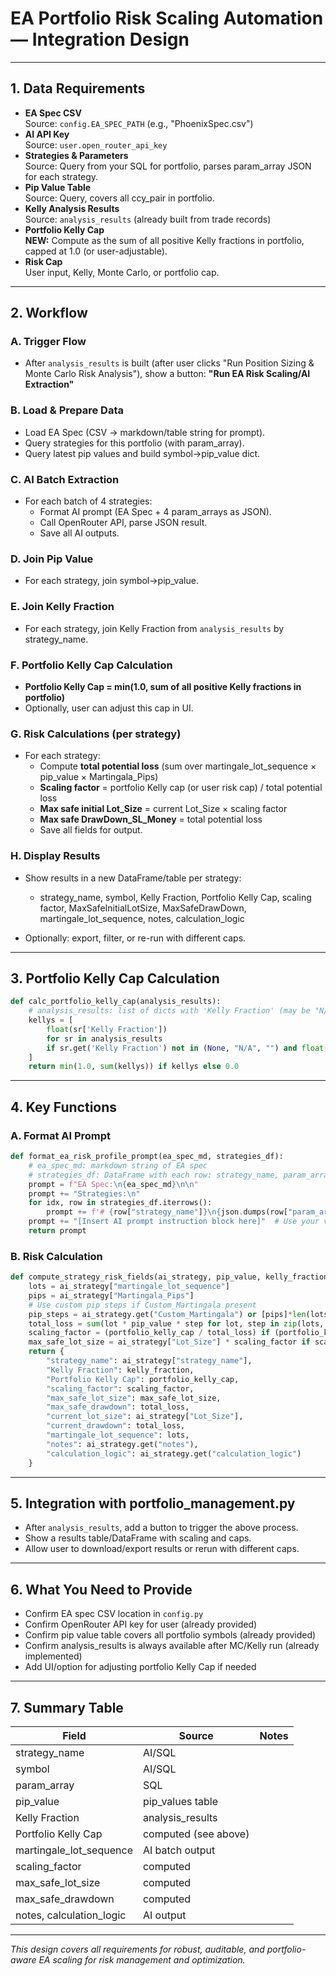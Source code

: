 # EA Portfolio Risk Scaling Automation — Integration Design

---

## **1. Data Requirements**

- **EA Spec CSV**  
  Source: `config.EA_SPEC_PATH` (e.g., "PhoenixSpec.csv")
- **AI API Key**  
  Source: `user.open_router_api_key`
- **Strategies & Parameters**  
  Source: Query from your SQL for portfolio, parses param_array JSON for each strategy.
- **Pip Value Table**  
  Source: Query, covers all ccy_pair in portfolio.
- **Kelly Analysis Results**  
  Source: `analysis_results` (already built from trade records)
- **Portfolio Kelly Cap**  
  **NEW:** Compute as the sum of all positive Kelly fractions in portfolio, capped at 1.0 (or user-adjustable).
- **Risk Cap**  
  User input, Kelly, Monte Carlo, or portfolio cap.

---

## **2. Workflow**

### **A. Trigger Flow**
- After `analysis_results` is built (after user clicks "Run Position Sizing & Monte Carlo Risk Analysis"), show a button: **"Run EA Risk Scaling/AI Extraction"**

### **B. Load & Prepare Data**
- Load EA Spec (CSV → markdown/table string for prompt).
- Query strategies for this portfolio (with param_array).
- Query latest pip values and build symbol→pip_value dict.

### **C. AI Batch Extraction**
- For each batch of 4 strategies:
    - Format AI prompt (EA Spec + 4 param_arrays as JSON).
    - Call OpenRouter API, parse JSON result.
    - Save all AI outputs.

### **D. Join Pip Value**
- For each strategy, join symbol→pip_value.

### **E. Join Kelly Fraction**
- For each strategy, join Kelly Fraction from `analysis_results` by strategy_name.

### **F. Portfolio Kelly Cap Calculation**
- **Portfolio Kelly Cap = min(1.0, sum of all positive Kelly fractions in portfolio)**
- Optionally, user can adjust this cap in UI.

### **G. Risk Calculations (per strategy)**
- For each strategy:
    - Compute **total potential loss** (sum over martingale_lot_sequence × pip_value × Martingala_Pips)
    - **Scaling factor** = portfolio Kelly cap (or user risk cap) / total potential loss
    - **Max safe initial Lot_Size** = current Lot_Size × scaling factor
    - **Max safe DrawDown_SL_Money** = total potential loss
    - Save all fields for output.

### **H. Display Results**
- Show results in a new DataFrame/table per strategy:
    - strategy_name, symbol, Kelly Fraction, Portfolio Kelly Cap, scaling factor, MaxSafeInitialLotSize, MaxSafeDrawDown, martingale_lot_sequence, notes, calculation_logic

- Optionally: export, filter, or re-run with different caps.

---

## **3. Portfolio Kelly Cap Calculation**

```python
def calc_portfolio_kelly_cap(analysis_results):
    # analysis_results: list of dicts with 'Kelly Fraction' (may be "N/A" or string)
    kellys = [
        float(sr['Kelly Fraction'])
        for sr in analysis_results
        if sr.get('Kelly Fraction') not in (None, "N/A", "") and float(sr['Kelly Fraction']) > 0
    ]
    return min(1.0, sum(kellys)) if kellys else 0.0
```

---

## **4. Key Functions**

### **A. Format AI Prompt**

```python
def format_ea_risk_profile_prompt(ea_spec_md, strategies_df):
    # ea_spec_md: markdown string of EA spec
    # strategies_df: DataFrame with each row: strategy_name, param_array
    prompt = f"EA Spec:\n{ea_spec_md}\n\n"
    prompt += "Strategies:\n"
    for idx, row in strategies_df.iterrows():
        prompt += f'# {row["strategy_name"]}\n{json.dumps(row["param_array"], ensure_ascii=False)}\n\n'
    prompt += "[Insert AI prompt instruction block here]"  # Use your v2.0 prompt here
    return prompt
```

### **B. Risk Calculation**

```python
def compute_strategy_risk_fields(ai_strategy, pip_value, kelly_fraction, portfolio_kelly_cap):
    lots = ai_strategy["martingale_lot_sequence"]
    pips = ai_strategy["Martingala_Pips"]
    # Use custom pip steps if Custom_Martingala present
    pip_steps = ai_strategy.get("Custom_Martingala") or [pips]*len(lots)
    total_loss = sum(lot * pip_value * step for lot, step in zip(lots, pip_steps))
    scaling_factor = (portfolio_kelly_cap / total_loss) if (portfolio_kelly_cap and total_loss) else None
    max_safe_lot_size = ai_strategy["Lot_Size"] * scaling_factor if scaling_factor else None
    return {
        "strategy_name": ai_strategy["strategy_name"],
        "Kelly Fraction": kelly_fraction,
        "Portfolio Kelly Cap": portfolio_kelly_cap,
        "scaling_factor": scaling_factor,
        "max_safe_lot_size": max_safe_lot_size,
        "max_safe_drawdown": total_loss,
        "current_lot_size": ai_strategy["Lot_Size"],
        "current_drawdown": total_loss,
        "martingale_lot_sequence": lots,
        "notes": ai_strategy.get("notes"),
        "calculation_logic": ai_strategy.get("calculation_logic")
    }
```

---

## **5. Integration with portfolio_management.py**

- After `analysis_results`, add a button to trigger the above process.
- Show a results table/DataFrame with scaling and caps.
- Allow user to download/export results or rerun with different caps.

---

## **6. What You Need to Provide**

- Confirm EA spec CSV location in `config.py`
- Confirm OpenRouter API key for user (already provided)
- Confirm pip value table covers all portfolio symbols (already provided)
- Confirm analysis_results is always available after MC/Kelly run (already implemented)
- Add UI/option for adjusting portfolio Kelly Cap if needed

---

## **7. Summary Table**

| Field                   | Source                          | Notes                  |
|-------------------------|---------------------------------|------------------------|
| strategy_name           | AI/SQL                          |                        |
| symbol                  | AI/SQL                          |                        |
| param_array             | SQL                             |                        |
| pip_value               | pip_values table                |                        |
| Kelly Fraction          | analysis_results                |                        |
| Portfolio Kelly Cap     | computed (see above)            |                        |
| martingale_lot_sequence | AI batch output                 |                        |
| scaling_factor          | computed                        |                        |
| max_safe_lot_size       | computed                        |                        |
| max_safe_drawdown       | computed                        |                        |
| notes, calculation_logic| AI output                       |                        |

---

*This design covers all requirements for robust, auditable, and portfolio-aware EA scaling for risk management and optimization.*